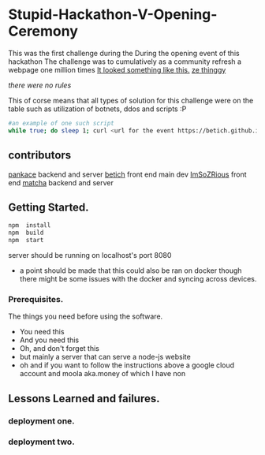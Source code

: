 
# Stupid-Hackathon-V-Opening-Ceremony
This was the first challenge during the During the opening event of this hackathon 
The challenge was to cumulatively as a community refresh a webpage one million times 
[It looked something like this.](https://betich.github.io/stupid-opening-ceremony/) [ze thinggy](https://betich.github.io/stupid-opening-ceremony/)
                                                             
_there were no rules_
                                                                        
This of corse means that all types of solution for this challenge were on the table such as utilization of botnets, ddos and scripts :P 
```bash
#an example of one such script
while true; do sleep 1; curl <url for the event https://betich.github.io/stupid-opening-ceremony/>; done
```
## contributors
[pankace](https://github.com/pankace) backend and server 
[betich](https://github.com/betich) front end main dev 
[ImSoZRious](https://github.com/ImSoZRious) front end 
[matcha](https://github.com/msp5382) backend and server 

## Getting Started.

```javascript
npm  install 
npm  build 
npm  start
```
server should be running on localhost's port 8080
  * a point should be made that this could also be ran on docker though there might be some issues with the docker and syncing across devices.

### Prerequisites.

The things you need before using the software.
* You need this
* And you need this
* Oh, and don't forget this
* but mainly a server that can serve a node-js website 
* oh and if you want to follow the instructions above a google cloud account and moola aka.money of which I have non 

## Lessons Learned and failures.

### deployment one. 

### deployment two.




